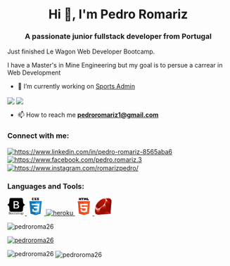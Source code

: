 <h1 align="center">Hi 👋, I'm Pedro Romariz</h1>
<h3 align="center">A passionate junior fullstack developer from Portugal</h3>

<p></p>

<p>Just finished Le Wagon Web Developer Bootcamp.</p>
<p>I have a Master's in Mine Engineering but my goal is to persue a carrear in Web Development</p>


- 🔭 I’m currently working on [Sports Admin](https://sports-reports.herokuapp.com/)
<p ><img src="https://i.imgur.com/BBmUnjv.png" height=150 align="center"> <img src="https://i.imgur.com/lcHyK3Y.jpg" height=150 align="center"></p>
<p></p>

- 📫 How to reach me **pedroromariz1@gmail.com**

<h3 align="left">Connect with me:</h3>
<p align="left">
<a href="https://linkedin.com/in/https://www.linkedin.com/in/pedro-romariz-8565aba6" target="blank"><img align="center" src="https://raw.githubusercontent.com/rahuldkjain/github-profile-readme-generator/master/src/images/icons/Social/linked-in-alt.svg" alt="https://www.linkedin.com/in/pedro-romariz-8565aba6" height="30" width="40" /></a>
<a href="https://fb.com/https://www.facebook.com/pedro.romariz.3" target="blank"><img align="center" src="https://raw.githubusercontent.com/rahuldkjain/github-profile-readme-generator/master/src/images/icons/Social/facebook.svg" alt="https://www.facebook.com/pedro.romariz.3" height="30" width="40" /></a>
<a href="https://instagram.com/https://www.instagram.com/romarizpedro/" target="blank"><img align="center" src="https://raw.githubusercontent.com/rahuldkjain/github-profile-readme-generator/master/src/images/icons/Social/instagram.svg" alt="https://www.instagram.com/romarizpedro/" height="30" width="40" /></a>
</p>

<h3 align="left">Languages and Tools:</h3>
<p align="left"> <a href="https://getbootstrap.com" target="_blank" rel="noreferrer"> <img src="https://raw.githubusercontent.com/devicons/devicon/master/icons/bootstrap/bootstrap-plain-wordmark.svg" alt="bootstrap" width="40" height="40"/> </a> <a href="https://www.w3schools.com/css/" target="_blank" rel="noreferrer"> <img src="https://raw.githubusercontent.com/devicons/devicon/master/icons/css3/css3-original-wordmark.svg" alt="css3" width="40" height="40"/> </a> <a href="https://heroku.com" target="_blank" rel="noreferrer"> <img src="https://www.vectorlogo.zone/logos/heroku/heroku-icon.svg" alt="heroku" width="40" height="40"/> </a> <a href="https://www.w3.org/html/" target="_blank" rel="noreferrer"> <img src="https://raw.githubusercontent.com/devicons/devicon/master/icons/html5/html5-original-wordmark.svg" alt="html5" width="40" height="40"/> </a> <a href="https://www.ruby-lang.org/en/" target="_blank" rel="noreferrer"> <img src="https://raw.githubusercontent.com/devicons/devicon/master/icons/ruby/ruby-original.svg" alt="ruby" width="40" height="40"/> </a> </p>
<p align="left"> <img src="https://komarev.com/ghpvc/?username=pedroroma26&label=Profile%20views&color=0e75b6&style=flat" alt="pedroroma26" /> </p>

<p align="left"> <a href="https://github.com/ryo-ma/github-profile-trophy"><img src="https://github-profile-trophy.vercel.app/?username=pedroroma26" alt="pedroroma26" /></a> </p>

<p><img align="left" src="https://github-readme-stats.vercel.app/api/top-langs?username=pedroroma26&show_icons=true&locale=en&layout=compact" alt="pedroroma26" /></p>

<p>&nbsp;<img align="center" src="https://github-readme-stats.vercel.app/api?username=pedroroma26&show_icons=true&locale=en" alt="pedroroma26" /></p>
